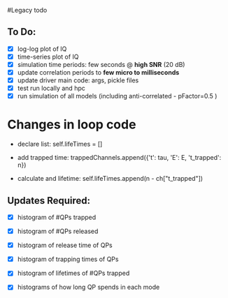 #Legacy todo

## To Do:

-[x] log-log plot of IQ
-[x] time-series plot of IQ
-[x] simulation time periods: few seconds @ **high SNR** (20 dB)
-[x] update correlation periods to **few micro to milliseconds**
-[x] update driver main code: args, pickle files
-[x] test run locally and hpc
-[x] run simulation of all models (including anti-correlated - pFactor=0.5 )

# Changes in loop code

- declare list:
self.lifeTimes = []

- add trapped time:
trappedChannels.append({'t': tau, 'E': E, 't_trapped': n})

- calculate and lifetime: 
self.lifeTimes.append(n - ch["t_trapped"])


## Updates Required:

-[x] histogram of #QPs trapped
-[x] histogram of #QPs released
-[x] histogram of release time of QPs
-[x] histogram of trapping times of QPs
-[x] histogram of lifetimes of #QPs trapped
-[x] histograms of how long QP spends in each mode

